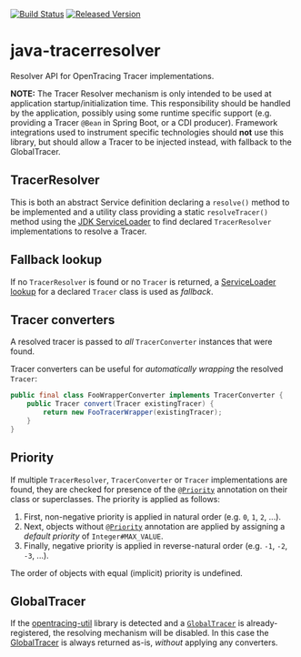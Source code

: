 [![Build Status][ci-img]][ci]
[![Released Version][maven-img]][maven]

# java-tracerresolver
Resolver API for OpenTracing Tracer implementations.

**NOTE:** The Tracer Resolver mechanism is only intended to be used at application startup/initialization time.
This responsibility should be handled by the application, possibly using some runtime specific support (e.g. providing a
Tracer `@Bean` in Spring Boot, or a CDI producer).
Framework integrations used to instrument specific technologies should **not** use this library, but should allow a Tracer to be injected instead, with fallback to the GlobalTracer.

## TracerResolver

This is both an abstract Service definition declaring a `resolve()` method to be implemented
and a utility class providing a static `resolveTracer()` method using the [JDK ServiceLoader][serviceloader]
to find declared `TracerResolver` implementations to resolve a Tracer.

## Fallback lookup

If no `TracerResolver` is found or no `Tracer` is returned, a [ServiceLoader lookup][serviceloader] for a declared 
`Tracer` class is used as _fallback_.

## Tracer converters

A resolved tracer is passed to _all_ `TracerConverter` instances that were found.

Tracer converters can be useful for _automatically wrapping_ the resolved `Tracer`:
```java
public final class FooWrapperConverter implements TracerConverter {
    public Tracer convert(Tracer existingTracer) {
        return new FooTracerWrapper(existingTracer);
    }
}
```

## Priority

If multiple `TracerResolver`, `TracerConverter` or `Tracer` implementations are found,
they are checked for presence of the [`@Priority`][priority] annotation 
on their class or superclasses. 
The priority is applied as follows:
 1. First, non-negative priority is applied in natural order (e.g. `0`, `1`, `2`, ...).
 2. Next, objects without [`@Priority`][priority] annotation are applied
    by assigning a _default priority_ of `Integer#MAX_VALUE`.
 3. Finally, negative priority is applied in reverse-natural order (e.g. `-1`, `-2`, `-3`, ...).

The order of objects with equal (implicit) priority is undefined.

## GlobalTracer

If the [opentracing-util] library is detected and a [`GlobalTracer`][globaltracer] 
is already-registered, the resolving mechanism will be disabled.
In this case the [GlobalTracer] is always returned as-is, _without_ applying any converters.


  [ci-img]: https://img.shields.io/travis/opentracing-contrib/java-tracerresolver/master.svg
  [ci]: https://travis-ci.org/opentracing-contrib/java-tracerresolver
  [maven-img]: https://img.shields.io/maven-central/v/io.opentracing.contrib/opentracing-tracerresolver.svg
  [maven]: http://search.maven.org/#search%7Cga%7C1%7Ca%3A%22opentracing-tracerresolver%22
  [serviceloader]: http://download.java.net/java/jdk9/docs/api/java/util/ServiceLoader.html
  [priority]: http://docs.oracle.com/javaee/7/api/javax/annotation/Priority.html
  [opentracing-util]: https://github.com/opentracing/opentracing-java/tree/master/opentracing-util
  [globaltracer]: https://github.com/opentracing/opentracing-java/blob/master/opentracing-util/src/main/java/io/opentracing/util/GlobalTracer.java
